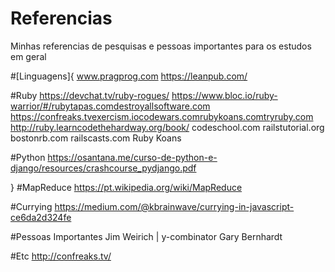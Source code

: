 # Referencias
Minhas referencias de pesquisas e pessoas importantes para os estudos em geral

#[Linguagens]{
www.pragprog.com
https://leanpub.com/

#Ruby
https://devchat.tv/ruby-rogues/
https://www.bloc.io/ruby-warrior/#/rubytapas.comdestroyallsoftware.com
https://confreaks.tvexercism.iocodewars.comrubykoans.comtryruby.com
http://ruby.learncodethehardway.org/book/
codeschool.com
railstutorial.org
bostonrb.com
railscasts.com
Ruby Koans

#Python
https://osantana.me/curso-de-python-e-django/resources/crashcourse_pydjango.pdf

}
#MapReduce
https://pt.wikipedia.org/wiki/MapReduce

#Currying
https://medium.com/@kbrainwave/currying-in-javascript-ce6da2d324fe

#Pessoas Importantes
Jim Weirich |  y-combinator
Gary Bernhardt

#Etc
http://confreaks.tv/
